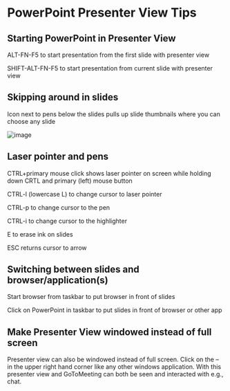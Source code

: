 # PowerPoint Presenter View Tips
## Starting PowerPoint in Presenter View
ALT-FN-F5 to start presentation from the first slide with presenter view

SHIFT-ALT-FN-F5 to start presentation from current slide with presenter view

## Skipping around in slides
Icon next to pens below the slides pulls up slide thumbnails where you can choose any slide

![image](https://user-images.githubusercontent.com/19158771/158655915-6ba1ce88-a6f8-4c3f-9d8d-d4666e901176.png)

## Laser pointer and pens
CTRL+primary mouse click shows laser pointer on screen while holding down CRTL and primary (left) mouse button

CTRL-l (lowercase L) to change cursor to laser pointer

CTRL-p to change cursor to the pen

CTRL-i to change cursor to the highlighter

E to erase ink on slides

ESC returns cursor to arrow

## Switching between slides and browser/application(s)
Start browser from taskbar to put browser in front of slides

Click on PowerPoint in taskbar to put slides in front of browser or other app

## Make Presenter View windowed instead of full screen
Presenter view can also be windowed instead of full screen. Click on the – in the upper right hand corner like any other windows application.
With this presenter view and GoToMeeting can both be seen and interacted with e.g., chat.
